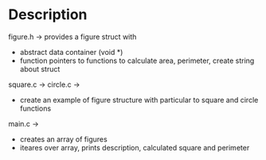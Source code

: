 # Description

figure.h -> provides a figure struct with 
- abstract data container (void *)
- function pointers to functions to calculate area, perimeter, create string about struct

square.c ->
circle.c ->
 - create an example of figure structure with particular to square and circle functions

 main.c ->
 - creates an array of figures
 - iteares over array, prints description, calculated square and perimeter